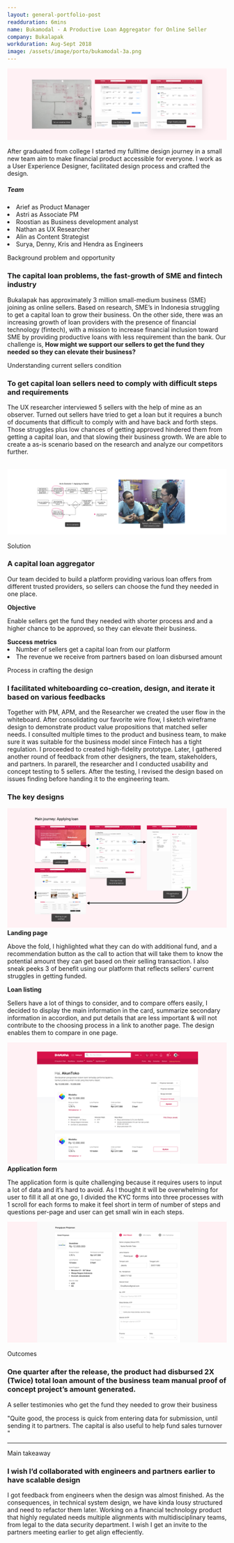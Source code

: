 ```yaml
---
layout: general-portfolio-post
readduration: 6mins
name: Bukamodal - A Productive Loan Aggregator for Online Seller
company: Bukalapak
workduration: Aug-Sept 2018
image: /assets/image/porto/bukamodal-3a.png
---
```

<img src="/assets/image/porto/bukamodal-hero.png" class="full-width">
<div class="section-porto">
	<p>After graduated from college I started my fulltime design journey in a small new team aim to make financial product accessible for everyone. I work as a User Experience Designer, facilitated design process and crafted the design.</p>
	<h5 class="space-up-16">Team</h5>
	<div class="row">
		<div class="two-column team"> 
				<li>Arief as Product Manager </li>
				<li>Astri as Associate PM </li>
				<li>Roostian as Business development analyst</li>
		</div>
		<div class="two-column team"> 
				<li>Nathan as UX Researcher</li>
				<li>Alin as Content Strategist</li>
				<li>Surya, Denny, Kris and Hendra as Engineers</li>
			</div>
	</div>
</div>

<div class="section-porto">
	<p class="section-subheader">Background problem and opportunity</p>
	<h3>The capital loan problems, the fast-growth of SME  and fintech industry </h3>
	<p>Bukalapak has approximately 3 million small-medium business (SME)  joining as online sellers. Based on research, SME’s in Indonesia struggling to get a capital loan to grow their business. On the other side, there was an increasing growth of loan providers with the presence of financial technology (fintech), with a mission to increase financial inclusion toward SME by providing productive loans with less requirement than the bank. Our challenge is, <b>How might we support our sellers to get the fund they needed so they can elevate their business? </b></p>	
</div>

<div class="section-porto">
	<p class="section-subheader">Understanding current sellers condition</p>
	<h3>To get capital loan sellers need to comply with difficult steps and requirements</h3>
	<p>The UX researcher interviewed 5 sellers with the help of mine as an observer. Turned out sellers have tried to get a loan but it requires a bunch of documents that difficult to comply with and have back and forth steps. Those struggles plus low chances of getting approved hindered them from getting a capital loan, and that slowing their business growth. We are able to create a as-is scenario based on the research and analyze our competitors further.</p>	
	<br>
	<img src="/assets/image/porto/bukamodal-1.png" class="full-width">
</div>




<div class="section-porto">
	<p class="section-subheader">Solution</p>
	<h3>A capital loan aggregator</h3>
	<p class="space-down-24">Our team decided to build a platform providing various loan offers from different trusted providers, so sellers can choose the fund they needed in one place.</p>	
	<b>Objective</b>
	<p class="space-down-16"> Enable sellers get the fund they needed with shorter process and and a higher chance to be approved, so they can elevate their business.</p>
	<b>Success metrics</b>
	<li> 
	Number of sellers get a capital loan from our platform </li>
	<li> 
	The revenue we receive from partners based on loan disbursed amount</li>
</div>
<div class="section-porto">
	<p class="section-subheader">Process in crafting the design</p>
	<h3>I facilitated whiteboarding co-creation, design, and iterate it based on various feedbacks</h3>
	<p>Together with PM, APM, and the Researcher we created the user flow in the whiteboard. After consolidating our favorite wire flow, I sketch wireframe design to demonstrate product value propositions that matched seller needs. I consulted multiple times to the product and business team, to make sure it was suitable for the business model since Fintech has a tight regulation.
	I proceeded to created high-fidelity prototype. Later, I gathered another round of feedback from other designers, the team, stakeholders, and partners. In pararell, the researcher and I conducted usability and concept testing to 5 sellers. After the testing, I revised the design based on issues finding before handing it to the engineering team.</p>	
</div>
<div class="section-porto">
	<h3>The key designs</h3>
	<img src="/assets/image/porto/bukamodal-2.png" class="full-width">
	<b>Landing page</b>
	<p class="space-down-16">Above the fold, I highlighted what they can do with additional fund, and a recommendation button as the call to action that will take them to know the  potential amount they can get based on their selling transaction. I also sneak peeks 3 of benefit using our platform that reflects sellers' current struggles in getting funded.</p>	
	<b>Loan listing</b>
	<p class="space-down-16">Sellers have a lot of things to consider, and to compare offers easily, I decided to display the main information in the card, summarize secondary information in accordion, and put details that are less important & will not contribute to the choosing process in a link to another page. The design enables them to compare in one page.</p>
	<img src="/assets/image/porto/bukamodal-3a.png" class="img-follow">
	<b>Application form</b>
	<p class="space-down-16">The application form is quite challenging because it requires users to input a lot of data and it’s hard to avoid. As I thought it will be overwhelming for user to fill it all at one go, I divided the KYC forms into three processes with 1 scroll for each forms to make it feel short in term of number of steps and questions per-page and user can get small win in each steps.</p>
	<img src="/assets/image/porto/bukamodal-3b.png" class="img-follow">
	
</div>
<div class="section-porto">
	<p class="section-subheader">Outcomes</p>
	<h3>One quarter after the release, the product had disbursed 2X (Twice) total loan amount of the business team manual proof of concept project’s amount generated.</h3>
	<p>A seller testimonies who get the fund they needed to grow their business</p>
	<p>"Quite good, the process is quick from entering data for submission, until sending it to partners. The capital is also useful to help fund sales turnover "</p>
</div>
<hr>
<div class="section-porto">
	<p class="section-subheader">Main takeaway</p>
	<h3>I wish I’d collaborated with engineers and partners earlier to have scalable design</h3>
	<p> I got feedback from engineers when the design was almost finished. As the consequences, in technical system design, we have kinda lousy structured and need to refactor them later. Working on a financial technology product that highly regulated needs multiple alignments with multidisciplinary teams, from legal to the data security department. I wish I get an invite to the partners meeting earlier to get align effeciently.</p>
</div>

